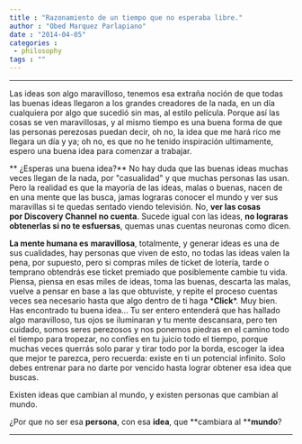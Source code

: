 ```yaml
---
title : "Razonamiento de un tiempo que no esperaba libre."
author : "Obed Marquez Parlapiano"
date : "2014-04-05"
categories : 
 - philosophy
tags : ""
---
```


* * *

Las ideas son algo maravilloso, tenemos esa extraña noción de que todas las buenas ideas llegaron a los grandes creadores de la nada, en un día cualquiera por algo que sucedió sin mas, al estilo película. Porque así las cosas se ven maravillosas, y al mismo tiempo es una buena forma de que las personas perezosas puedan decir, oh no, la idea que me hará rico me llegara un día y ya; oh no, es que no he tenido inspiración ultimamente, espero una buena idea para comenzar a trabajar.

** ¿Esperas una buena idea?** No hay duda que las buenas ideas muchas veces llegan de la nada, por "casualidad" y que muchas personas las usan. Pero la realidad es que la mayoría de las ideas, malas o buenas, nacen de en una mente que las busca, jamas lograras conocer el mundo y ver sus maravillas si te quedas sentado viendo televisión. No, **ver las cosas por Discovery Channel no cuenta**. Sucede igual con las ideas, **no lograras obtenerlas si no te esfuersas**, quemas unas cuentas neuronas como dicen.

**La mente humana es** **maravillosa**, totalmente, y generar ideas es una de sus cualidades, hay personas que viven de esto, no todas las ideas valen la pena, por supuesto, pero si compras miles de ticket de lotería, tarde o temprano obtendrás ese ticket premiado que posiblemente cambie tu vida. Piensa, piensa en esas miles de ideas, toma las buenas, descarta las malas, vuelve a pensar en base a las que obtuviste, y repite el proceso cuentas veces sea necesario hasta que algo dentro de ti haga \***Click**\*. Muy bien. Has encontrado tu buena idea... Tu ser entero entenderá que has hallado algo maravilloso, tus ojos se iluminaran y tu mente descansara, pero ten cuidado, somos seres perezosos y nos ponemos piedras en el camino todo el tiempo para tropezar, no confíes en tu juicio todo el tiempo, porque muchas veces querrás solo parar y tirar todo por la borda, escoger la idea que mejor te parezca, pero recuerda: existe en ti un potencial infinito. Solo debes entrenar para no darte por vencido hasta lograr obtener esa idea que buscas.

Existen ideas que cambian al mundo, y existen personas que cambian al mundo.

¿Por que no ser esa **persona**, con esa **idea**, que **cambiara al ****mundo**?

* * *
